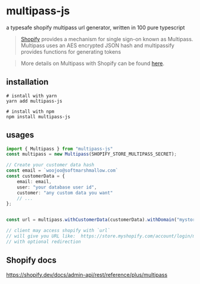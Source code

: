 # multipass-js
a typesafe shopify multipass url generator, written in 100 pure typescript

> [Shopify](http://shopify.com) provides a mechanism for single sign-on known as Multipass.  Multipass uses an AES encrypted JSON hash and multipassify provides functions for generating tokens

> More details on Multipass with Shopify can be found [here](http://docs.shopify.com/api/tutorials/multipass-login).



## installation

```shell
# isntall with yarn
yarn add multipass-js

# install with npm
npm install multipass-js
```



## usages
``` typescript
import { Multipass } from "multipass-js"
const multipass = new Multipass(SHOPIFY_STORE_MULTIPASS_SECRET);

// Create your customer data hash
const email = `woojoo@softmarshmallow.com`
const customerData = {
    email: email,
    user: "your database user id",
    customer: "any custom data you want"
    // ...
};


const url = multipass.withCustomerData(customerData).withDomain("mystore.shopify.com").withRedirect("products/primary").url();

// client may access shopify with `url`
// will give you URL like:  https://store.myshopify.com/account/login/multipass/<MULTIPASS-TOKEN>
// with optional redirection

```


## Shopify docs
https://shopify.dev/docs/admin-api/rest/reference/plus/multipass

